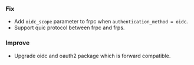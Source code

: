 ### Fix

* Add `oidc_scope` parameter to frpc when `authentication_method = oidc`.
* Support quic protocol between frpc and frps.


### Improve

* Upgrade oidc and oauth2 package which is forward compatible.
